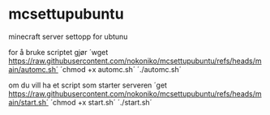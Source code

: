 # mcsettupubuntu
minecraft server settopp for ubtunu

for å bruke scriptet gjør ´wget https://raw.githubusercontent.com/nokoniko/mcsettupubuntu/refs/heads/main/automc.sh´ ´chmod +x automc.sh´ ´./automc.sh´

om du vill ha et script som starter serveren ´get https://raw.githubusercontent.com/nokoniko/mcsettupubuntu/refs/heads/main/start.sh´ ´chmod +x start.sh´ ´./start.sh´
